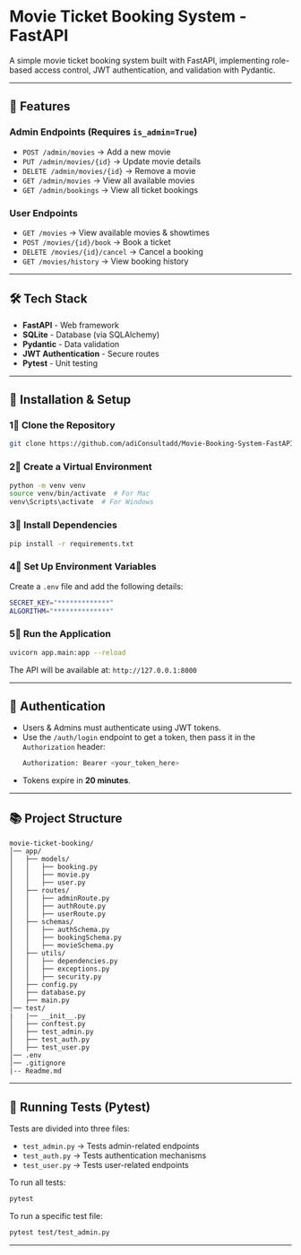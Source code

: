 # Movie Ticket Booking System - FastAPI

A simple movie ticket booking system built with FastAPI, implementing role-based access control, JWT authentication, and validation with Pydantic.

---

## 🚀 Features

### **Admin Endpoints** (Requires `is_admin=True`)

- `POST /admin/movies` → Add a new movie
- `PUT /admin/movies/{id}` → Update movie details
- `DELETE /admin/movies/{id}` → Remove a movie
- `GET /admin/movies` → View all available movies
- `GET /admin/bookings` → View all ticket bookings

### **User Endpoints**

- `GET /movies` → View available movies & showtimes
- `POST /movies/{id}/book` → Book a ticket
- `DELETE /movies/{id}/cancel` → Cancel a booking
- `GET /movies/history` → View booking history

---

## 🛠 Tech Stack

- **FastAPI** - Web framework
- **SQLite** - Database (via SQLAlchemy)
- **Pydantic** - Data validation
- **JWT Authentication** - Secure routes
- **Pytest** - Unit testing

---

## 🔧 Installation & Setup

### 1⃣ Clone the Repository

```bash
git clone https://github.com/adiConsultadd/Movie-Booking-System-FastAPI.git
```

### 2⃣ Create a Virtual Environment

```bash
python -m venv venv
source venv/bin/activate  # For Mac
venv\Scripts\activate  # For Windows
```

### 3⃣ Install Dependencies

```bash
pip install -r requirements.txt
```

### 4⃣ Set Up Environment Variables

Create a `.env` file and add the following details:

```bash
SECRET_KEY="*************"
ALGORITHM="**************"
```

### 5⃣ Run the Application

```bash
uvicorn app.main:app --reload
```

The API will be available at: `http://127.0.0.1:8000`

---

## 🔑 Authentication

- Users & Admins must authenticate using JWT tokens.
- Use the `/auth/login` endpoint to get a token, then pass it in the `Authorization` header:
  ```bash
  Authorization: Bearer <your_token_here>
  ```
- Tokens expire in **20 minutes**.

---

## 📚 Project Structure

```
movie-ticket-booking/
│── app/
│   ├── models/
│   │   ├── booking.py
│   │   ├── movie.py
│   │   ├── user.py
│   ├── routes/
│   │   ├── adminRoute.py
│   │   ├── authRoute.py
│   │   ├── userRoute.py
│   ├── schemas/
│   │   ├── authSchema.py
│   │   ├── bookingSchema.py
│   │   ├── movieSchema.py
│   ├── utils/
│   │   ├── dependencies.py
│   │   ├── exceptions.py
│   │   ├── security.py
│   ├── config.py
│   ├── database.py
│   ├── main.py
│── test/
|   |── __init__.py
│   ├── conftest.py
│   ├── test_admin.py
│   ├── test_auth.py
│   ├── test_user.py
│── .env
│── .gitignore
|-- Readme.md
```

---

## 🧠 Running Tests (Pytest)

Tests are divided into three files:

- `test_admin.py` → Tests admin-related endpoints
- `test_auth.py` → Tests authentication mechanisms
- `test_user.py` → Tests user-related endpoints

To run all tests:

```bash
pytest
```

To run a specific test file:

```bash
pytest test/test_admin.py
```

---